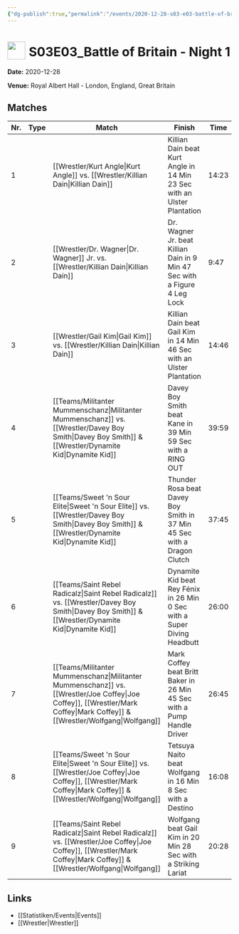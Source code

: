 ```yaml
---
{"dg-publish":true,"permalink":"/events/2020-12-28-s03-e03-battle-of-britain-night-1/","title":"S03E03_Battle of Britain - Night 1","noteIcon":""}
---
```



# <img src="https://github.com/CptSpaulding1980/choke-slam-wrestling/releases/download/images/ChokeSlam.png" width="40" style="vertical-align:bottom; margin-right:8px;">**S03E03_Battle of Britain - Night 1**

**Date:** 2020-12-28

**Venue:** Royal Albert Hall - London, England, Great Britain

## Matches

| Nr. | Type | Match | Finish | Time | Rating | Score |
|-----|------|-------|--------|------|--------|-------|
| 1 |  | [[Wrestler/Kurt Angle\|Kurt Angle]] vs. [[Wrestler/Killian Dain\|Killian Dain]] | Killian Dain beat Kurt Angle in 14 Min 23 Sec with an Ulster Plantation | 14:23 | ★★★★1/4 | 89 |
| 2 |  | [[Wrestler/Dr. Wagner\|Dr. Wagner]] Jr. vs. [[Wrestler/Killian Dain\|Killian Dain]] | Dr. Wagner Jr. beat Killian Dain in 9 Min 47 Sec with a Figure 4 Leg Lock | 9:47 | ★★1/2 | 66 |
| 3 |  | [[Wrestler/Gail Kim\|Gail Kim]] vs. [[Wrestler/Killian Dain\|Killian Dain]] | Killian Dain beat Gail Kim in 14 Min 46 Sec with an Ulster Plantation | 14:46 | ★★★★1/4 | 88 |
| 4 |  | [[Teams/Militanter Mummenschanz\|Militanter Mummenschanz]] vs. [[Wrestler/Davey Boy Smith\|Davey Boy Smith]] & [[Wrestler/Dynamite Kid\|Dynamite Kid]] | Davey Boy Smith beat Kane in 39 Min 59 Sec with a RING OUT | 39:59 | ★★★★3/4 | 98 |
| 5 |  | [[Teams/Sweet 'n Sour Elite\|Sweet 'n Sour Elite]] vs. [[Wrestler/Davey Boy Smith\|Davey Boy Smith]] & [[Wrestler/Dynamite Kid\|Dynamite Kid]] | Thunder Rosa beat Davey Boy Smith in 37 Min 45 Sec with a Dragon Clutch | 37:45 | ★★★★3/4 | 98 |
| 6 |  | [[Teams/Saint Rebel Radicalz\|Saint Rebel Radicalz]] vs. [[Wrestler/Davey Boy Smith\|Davey Boy Smith]] & [[Wrestler/Dynamite Kid\|Dynamite Kid]] | Dynamite Kid beat Rey Fénix in 26 Min 0 Sec with a Super Diving Headbutt | 26:00 | ★★★★★ | 100 |
| 7 |  | [[Teams/Militanter Mummenschanz\|Militanter Mummenschanz]] vs. [[Wrestler/Joe Coffey\|Joe Coffey]], [[Wrestler/Mark Coffey\|Mark Coffey]] & [[Wrestler/Wolfgang\|Wolfgang]] | Mark Coffey beat Britt Baker in 26 Min 45 Sec with a Pump Handle Driver | 26:45 | ★★★★3/4 | 96 |
| 8 |  | [[Teams/Sweet 'n Sour Elite\|Sweet 'n Sour Elite]] vs. [[Wrestler/Joe Coffey\|Joe Coffey]], [[Wrestler/Mark Coffey\|Mark Coffey]] & [[Wrestler/Wolfgang\|Wolfgang]] | Tetsuya Naito beat Wolfgang in 16 Min 8 Sec with a Destino | 16:08 | ★★★1/4 | 74 |
| 9 |  | [[Teams/Saint Rebel Radicalz\|Saint Rebel Radicalz]] vs. [[Wrestler/Joe Coffey\|Joe Coffey]], [[Wrestler/Mark Coffey\|Mark Coffey]] & [[Wrestler/Wolfgang\|Wolfgang]] | Wolfgang beat Gail Kim in 20 Min 28 Sec with a Striking Lariat | 20:28 | ★★★3/4 | 81 |

## Links
- [[Statistiken/Events\|Events]]
- [[Wrestler\|Wrestler]]
